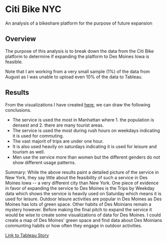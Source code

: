 # Citi Bike NYC
An analysis of a bikeshare platform for the purpose of future expansion

## Overview
The purpose of this analysis is to break down the data from the Citi Bike platform to determine if expanding the platform to Des Moines Iowa is feasible.

Note that I am working from a very small sample (1%) of the data from August as I was unable to upload even 10% of the data to Tableau.

## Results

From the visualizations I have created [here](https://public.tableau.com/shared/FPMPFBZBW?:display_count=n&:origin=viz_share_link), we can draw the following conclusions.

+ The service is used the most in Manhattan where 1. the population is densest and 2. there are many tourist areas.
+ The service is used the most during rush hours on weekdays indicating it is used for commuting.
+ The vast majorit of trips are under one hour.
+ It is also used heavily on saturdays indicating it is used for leisure and tourism as well.
+ Men use the service more than women but the different genders do not show different usage patterns.

Summary:
While the above results paint a detailed picture of the service in New York, they say little about the feasibility of such a service in Des Moines Iowa -- a very different city than New York. One piece of evidence in favor of expanding the service to Des Moines is the Trips by Weekday data which shows the service is heavily used on Saturday which means it is used for leisure. Outdoor leisure activities are popular in Des Moines as Des Moines has lots of green space. Other habits of Des Moinians remain a mystery however. Before making the final pitch to expand the service it would be wise to create some visualizations of data for Des Moines. I could create a map of Des Moines' green space and find data about Des Moinians communting habits or how often they engage in outdoor activities.

[Link to Tableau Story](https://public.tableau.com/shared/FPMPFBZBW?:display_count=n&:origin=viz_share_link)

